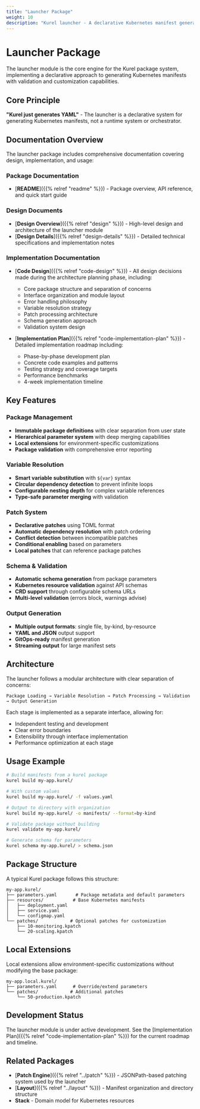 ```yaml
---
title: "Launcher Package"
weight: 10
description: "Kurel launcher - A declarative Kubernetes manifest generation system"
---
```


# Launcher Package

The launcher module is the core engine for the Kurel package system, implementing a declarative approach to generating Kubernetes manifests with validation and customization capabilities.

## Core Principle

**"Kurel just generates YAML"** - The launcher is a declarative system for generating Kubernetes manifests, not a runtime system or orchestrator.

## Documentation Overview

The launcher package includes comprehensive documentation covering design, implementation, and usage:

### Package Documentation

- [**README**]({{% relref "readme" %}}) - Package overview, API reference, and quick start guide

### Design Documents

- [**Design Overview**]({{% relref "design" %}}) - High-level design and architecture of the launcher module
- [**Design Details**]({{% relref "design-details" %}}) - Detailed technical specifications and implementation notes

### Implementation Documentation

- [**Code Design**]({{% relref "code-design" %}}) - All design decisions made during the architecture planning phase, including:
  - Core package structure and separation of concerns
  - Interface organization and module layout
  - Error handling philosophy
  - Variable resolution strategy
  - Patch processing architecture
  - Schema generation approach
  - Validation system design

- [**Implementation Plan**]({{% relref "code-implementation-plan" %}}) - Detailed implementation roadmap including:
  - Phase-by-phase development plan
  - Concrete code examples and patterns
  - Testing strategy and coverage targets
  - Performance benchmarks
  - 4-week implementation timeline

## Key Features

### Package Management
- **Immutable package definitions** with clear separation from user state
- **Hierarchical parameter system** with deep merging capabilities
- **Local extensions** for environment-specific customizations
- **Package validation** with comprehensive error reporting

### Variable Resolution
- **Smart variable substitution** with `${var}` syntax
- **Circular dependency detection** to prevent infinite loops
- **Configurable nesting depth** for complex variable references
- **Type-safe parameter merging** with validation

### Patch System
- **Declarative patches** using TOML format
- **Automatic dependency resolution** with patch ordering
- **Conflict detection** between incompatible patches
- **Conditional enabling** based on parameters
- **Local patches** that can reference package patches

### Schema & Validation
- **Automatic schema generation** from package parameters
- **Kubernetes resource validation** against API schemas
- **CRD support** through configurable schema URLs
- **Multi-level validation** (errors block, warnings advise)

### Output Generation
- **Multiple output formats**: single file, by-kind, by-resource
- **YAML and JSON** output support
- **GitOps-ready** manifest generation
- **Streaming output** for large manifest sets

## Architecture

The launcher follows a modular architecture with clear separation of concerns:

```
Package Loading → Variable Resolution → Patch Processing → Validation → Output Generation
```

Each stage is implemented as a separate interface, allowing for:
- Independent testing and development
- Clear error boundaries
- Extensibility through interface implementation
- Performance optimization at each stage

## Usage Example

```bash
# Build manifests from a kurel package
kurel build my-app.kurel/

# With custom values
kurel build my-app.kurel/ -f values.yaml

# Output to directory with organization
kurel build my-app.kurel/ -o manifests/ --format=by-kind

# Validate package without building
kurel validate my-app.kurel/

# Generate schema for parameters
kurel schema my-app.kurel/ > schema.json
```

## Package Structure

A typical Kurel package follows this structure:

```
my-app.kurel/
├── parameters.yaml       # Package metadata and default parameters
├── resources/           # Base Kubernetes manifests
│   ├── deployment.yaml
│   ├── service.yaml
│   └── configmap.yaml
└── patches/            # Optional patches for customization
    ├── 10-monitoring.kpatch
    └── 20-scaling.kpatch
```

## Local Extensions

Local extensions allow environment-specific customizations without modifying the base package:

```
my-app.local.kurel/
├── parameters.yaml      # Override/extend parameters
└── patches/            # Additional patches
    └── 50-production.kpatch
```

## Development Status

The launcher module is under active development. See the [Implementation Plan]({{% relref "code-implementation-plan" %}}) for the current roadmap and timeline.

## Related Packages

- [**Patch Engine**]({{% relref "../patch" %}}) - JSONPath-based patching system used by the launcher
- [**Layout**]({{% relref "../layout" %}}) - Manifest organization and directory structure
- **Stack** - Domain model for Kubernetes resources